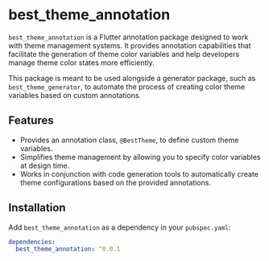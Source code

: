 # best_theme_annotation

`best_theme_annotation` is a Flutter annotation package designed to work with theme management systems. It provides annotation capabilities that facilitate the generation of theme color variables and help developers manage theme color states more efficiently.

This package is meant to be used alongside a generator package, such as `best_theme_generator`, to automate the process of creating color theme variables based on custom annotations.

## Features

- Provides an annotation class, `@BestTheme`, to define custom theme variables.
- Simplifies theme management by allowing you to specify color variables at design time.
- Works in conjunction with code generation tools to automatically create theme configurations based on the provided annotations.

## Installation

Add `best_theme_annotation` as a dependency in your `pubspec.yaml`:

```yaml
dependencies:
  best_theme_annotation: ^0.0.1
